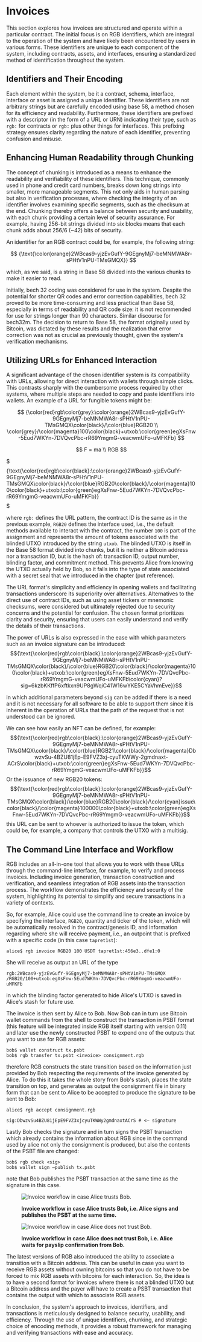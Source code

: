# Invoices

This section explores how invoices are structured and operate within a particular contract. The initial focus is on RGB identifiers, which are integral to the operation of the system and have likely been encountered by users in various forms. These identifiers are unique to each component of the system, including contracts, assets, and interfaces, ensuring a standardized method of identification throughout the system.

## Identifiers and Their Encoding

Each element within the system, be it a contract, schema, interface, interface or asset is assigned a unique identifier. These identifiers are not arbitrary strings but are carefully encoded using base 58, a method chosen for its efficiency and readability. Furthermore, these identifiers are prefixed with a descriptor (in the form of a URL or URN) indicating their type, such as `rgb:` for contracts or `rgb:` plus other things for interfaces. This prefixing strategy ensures clarity regarding the nature of each identifier, preventing confusion and misuse.

## Enhancing Human Readability through Chunking

The concept of chunking is introduced as a means to enhance the readability and verifiability of these identifiers. This technique, commonly used in phone and credit card numbers, breaks down long strings into smaller, more manageable segments. This not only aids in human parsing but also in verification processes, where checking the integrity of an identifier involves examining specific segments, such as the checksum at the end. Chunking thereby offers a balance between security and usability, with each chunk providing a certain level of security assurance. For example, having 256-bit strings divided into six blocks means that each chunk adds about 256/6 (\~42) bits of security.

An identifier for an RGB contract could be, for example, the following string:&#x20;

$$
{\text{\color{orange}2WBcas9-yjzEvGufY-9GEgnyMj7-beMNMWA8r-sPHtV1nPU-TMsGMQX}}
$$

which, as we said, is a string in Base 58 divided into the various chunks to make it easier to read.

Initially, bech 32 coding was considered for use in the system. Despite the potential for shorter QR codes and error correction capabilities, bech 32 proved to be more time-consuming and less practical than Base 58, especially in terms of readability and QR code size: it is not recommended for use for strings longer than 90 characters. Similar discourse for bech32m. The decision to return to Base 58, the format originally used by Bitcoin, was dictated by these results and the realization that error correction was not as crucial as previously thought, given the system's verification mechanisms.

## Utilizing URLs for Enhanced Interaction

A significant advantage of the chosen identifier system is its compatibility with URLs, allowing for direct interaction with wallets through simple clicks. This contrasts sharply with the cumbersome process required by other systems, where multiple steps are needed to copy and paste identifiers into wallets. An example of a URL for fungible tokens might be:&#x20;

$$
{\color{red}rgb\color{grey}:\color{orange}2WBcas9-yjzEvGufY-9GEgnyMj7-beMNMWA8r-sPHtV1nPU-TMsGMQX\color{black}/\color{blue}RGB20    \\    \color{grey}/\color{magenta}100\color{black}+utxob:\color{green}egXsFnw-5Eud7WKYn-7DVQvcPbc-rR69YmgmG-veacwmUFo-uMFKFb}
$$

$$
F = ma \\ RGB
$$







$$$ $$ {\text{\color{red}rgb\color{black}:\color{orange}2WBcas9-yjzEvGufY-9GEgnyMj7-beMNMWA8r-sPHtV1nPU-TMsGMQX\color{black}/\color{blue}RGB20\color{black}/\color{magenta}100\color{black}+utxob:\color{green}egXsFnw-5Eud7WKYn-7DVQvcPbc-rR69YmgmG-veacwmUFo-uMFKFb}} $$ $$$

where `rgb:` defines the URL pattern, the contract ID is the same as in the previous example, `RGB20` defines the interface used, i.e., the default methods available to interact with the contract, the number `100` is part of the assignment and represents the amount of tokens associated with the blinded UTXO introduced by the string `utxob`. The blinded UTXO is itself in the Base 58 format divided into chunks, but it is neither a Bitcoin address nor a transaction ID, but is the hash of: transaction ID, output number, blinding factor, and commitment method. This prevents Alice from knowing the UTXO actually held by Bob, so it falls into the type of state associated with a secret seal that we introduced in the chapter (put reference).

The URL format's simplicity and efficiency in opening wallets and facilitating transactions underscore its superiority over alternatives. Alternatives to the direct use of contract IDs, such as using asset tickers or mnemonic checksums, were considered but ultimately rejected due to security concerns and the potential for confusion. The chosen format prioritizes clarity and security, ensuring that users can easily understand and verify the details of their transactions.

The power of URLs is also expressed in the ease with which parameters such as an invoice signature can be introduced: $${\text{\color{red}rgb\color{black}:\color{orange}2WBcas9-yjzEvGufY-9GEgnyMj7-beMNMWA8r-sPHtV1nPU-TMsGMQX\color{black}/\color{blue}RGB20\color{black}/\color{magenta}100\color{black}+utxob:\color{green}egXsFnw-5Eud7WKYn-7DVQvcPbc-rR69YmgmG-veacwmUFo-uMFKFb\color{cyan}?sig=6kzbKKffP6xftkxn9UP8gWqiC41W16wYKE5CYaVhmEve}}$$

in which additional parameters beyond `sig` can be added if there is a need and it is not necessary for all software to be able to support them since it is inherent in the operation of URLs that the path of the request that is not understood can be ignored.

We can see how easily an NFT can be defined, for example: $${\text{\color{red}rgb\color{black}:\color{orange}2WBcas9-yjzEvGufY-9GEgnyMj7-beMNMWA8r-sPHtV1nPU-TMsGMQX\color{black}/\color{blue}RGB21\color{black}/\color{magenta}DbwzvSu-4BZU81jEp-E9FVZ3xj-cyuTKWWy-2gmdnaxt-ACrS\color{black}+utxob:\color{green}egXsFnw-5Eud7WKYn-7DVQvcPbc-rR69YmgmG-veacwmUFo-uMFKFb}}$$ Or the issuance of new RGB20 tokens: $${\text{\color{red}rgb\color{black}:\color{orange}2WBcas9-yjzEvGufY-9GEgnyMj7-beMNMWA8r-sPHtV1nPU-TMsGMQX\color{black}/\color{blue}RGB20\color{black}/\color{cyan}issue\color{black}/\color{magenta}100000\color{black}+utxob:\color{green}egXsFnw-5Eud7WKYn-7DVQvcPbc-rR69YmgmG-veacwmUFo-uMFKFb}}$$ this URL can be sent to whoever is authorized to issue the token, which could be, for example, a company that controls the UTXO with a multisig.

## The Command Line Interface and Workflow

RGB includes an all-in-one tool that allows you to work with these URLs through the command-line interface, for example, to verify and process invoices. Including invoice generation, transaction construction and verification, and seamless integration of RGB assets into the transaction process. The workflow demonstrates the efficiency and security of the system, highlighting its potential to simplify and secure transactions in a variety of contexts.

So, for example, Alice could use the command line to create an invoice by specifying the interface, `RGB20`, quantity and ticker of the token, which will be automatically resolved in the contract/genesis ID, and information regarding where she will receive payment, i.e., an outpoint that is prefixed with a specific code (in this case `tapret1st`):

```shell
alice$ rgb invoice RGB20 100 USDT tapret1st:456e3..dfe1:0
```

She will receive as output an URL of the type

```shell
rgb:2WBcas9-yjzEvGufY-9GEgnyMj7-beMNMWA8r-sPHtV1nPU-TMsGMQX
/RGB20/100+utxob:egXsFnw-5Eud7WKYn-7DVQvcPbc-rR69YmgmG-veacwmUFo-uMFKFb
```

in which the blinding factor generated to hide Alice's UTXO is saved in Alice's stash for future use.

The invoice is then sent by Alice to Bob. Now Bob can in turn use Bitcoin wallet commands from the shell to construct the transaction in PSBT format (this feature will be integrated inside RGB itself starting with version 0.11) and later use the newly constructed PSBT to expend one of the outputs that you want to use for RGB assets:

```shell
bob$ wallet construct tx.psbt
bob$ rgb transfer tx.psbt <invoice> consignment.rgb
```

therefore RGB constructs the state transition based on the information just provided by Bob respecting the requirements of the invoice generated by Alice. To do this it takes the whole story from Bob's stash, places the state transition on top, and generates as output the consignment file in binary form that can be sent to Alice to be accepted to produce the signature to be sent to Bob:

```shell
alice$ rgb accept consignment.rgb
```

```shell
sig:DbwzvSu4BZU81jEpE9FVZ3xjcyuTKWWy2gmdnaxtACrS # <— signature
```

Lastly Bob checks the signature and in turn signs the PSBT transaction which already contains the information about RGB since in the command used by alice not only the consignment is produced, but also the contents of the PSBT file are changed:

```shell
bob$ rgb check <sig>
bob$ wallet sign —publish tx.psbt
```

note that Bob publishes the PSBT transaction at the same time as the signature in this case.

<figure><img src="../.gitbook/assets/invoice_workflow_0.png" alt="Invoice workflow in case Alice trusts Bob."><figcaption><p><strong>Invoice workflow in case Alice trusts Bob, i.e. Alice signs and publishes the PSBT at the same time.</strong></p></figcaption></figure>

<figure><img src="../.gitbook/assets/invoice_workflow_1.png" alt="Invoice workflow in case Alice does not trust Bob."><figcaption><p><strong>Invoice workflow in case Alice does not trust Bob, i.e. Alice waits for payslip  confirmation from Bob.</strong></p></figcaption></figure>

The latest versions of RGB also introduced the ability to associate a transition with a Bitcoin address. This can be useful in case you want to receive RGB assets without owning bitcoins so that you do not have to be forced to mix RGB assets with bitcoins for each interaction. So, the idea is to have a second format for invoices where there is not a blinded UTXO but a Bitcoin address and the payer will have to create a PSBT transaction that contains the output with which to associate RGB assets.

In conclusion, the system's approach to invoices, identifiers, and transactions is meticulously designed to balance security, usability, and efficiency. Through the use of unique identifiers, chunking, and strategic choice of encoding methods, it provides a robust framework for managing and verifying transactions with ease and accuracy.
